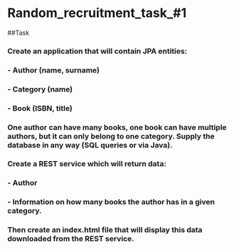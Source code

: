 # Random_recruitment_task_#1
##Task
### Create an application that will contain JPA entities:
### - Author (name, surname)
### - Category (name)
### - Book (ISBN, title)
### One author can have many books, one book can have multiple authors, but it can only belong to one category. Supply the database in any way (SQL queries or via Java).
### Create a REST service which will return data:
### - Author
### - Information on how many books the author has in a given category.
### Then create an index.html file that will display this data downloaded from the REST service.
